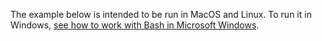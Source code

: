 The example below is intended to be run in MacOS and Linux. To run it in Windows, [see how to work with Bash in Microsoft Windows](../../overview/concepts/console-syntax-guide.md).